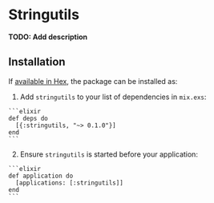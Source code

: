 # Stringutils

**TODO: Add description**

## Installation

If [available in Hex](https://hex.pm/docs/publish), the package can be installed as:

  1. Add `stringutils` to your list of dependencies in `mix.exs`:

    ```elixir
    def deps do
      [{:stringutils, "~> 0.1.0"}]
    end
    ```

  2. Ensure `stringutils` is started before your application:

    ```elixir
    def application do
      [applications: [:stringutils]]
    end
    ```

